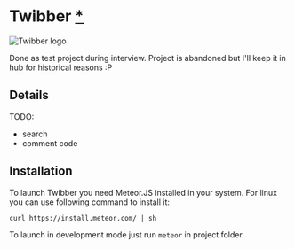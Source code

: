 # Twibber [*]

![Twibber logo](https://rawgit.com/dcbrwn/twibber/master/public/icons/twibber.svg)

Done as test project during interview. Project is abandoned but I'll keep it in hub for historical reasons :P

## Details

TODO:
  - search
  - comment code

## Installation

To launch Twibber you need Meteor.JS installed in your system. For linux you can use following command to install it:

    curl https://install.meteor.com/ | sh

To launch in development mode just run `meteor` in project folder.

[*]: http://www.urbandictionary.com/define.php?term=Tweeb
